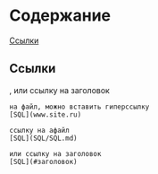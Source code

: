 
# Содержание
[Ссылки](#Ссылки)

## Ссылки
,  или ссылку на заголовок  
```
на файл, можно вставить гиперссылку
[SQL](www.site.ru)

ссылку на афайл
[SQL](SQL/SQL.md)

или ссылку на заголовок  
[SQL](#заголовок)
```



